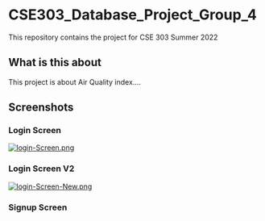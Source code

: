 # CSE303_Database_Project_Group_4
This repository contains the project for CSE 303 Summer 2022

## What is this about

This project is about Air Quality index....


## Screenshots

### Login Screen

[![login-Screen.png](https://i.postimg.cc/50V1yMhQ/login-Screen.png)](https://postimg.cc/VSD2Z2Lz)
### Login Screen V2
    
[![login-Screen-New.png](https://i.postimg.cc/J7ZBHbyX/login-Screen-New.png)](https://postimg.cc/SjQKwYfQ)
### Signup Screen


